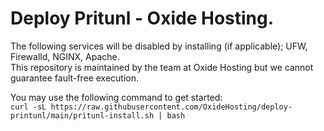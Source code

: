 # Deploy Pritunl - Oxide Hosting.

The following services will be disabled by installing (if applicable); UFW, Firewalld, NGINX, Apache.<br>
This repository is maintained by the team at Oxide Hosting but we cannot guarantee fault-free execution.

You may use the following command to get started:<br>
```curl -sL https://raw.githubusercontent.com/OxideHosting/deploy-printunl/main/pritunl-install.sh | bash```
